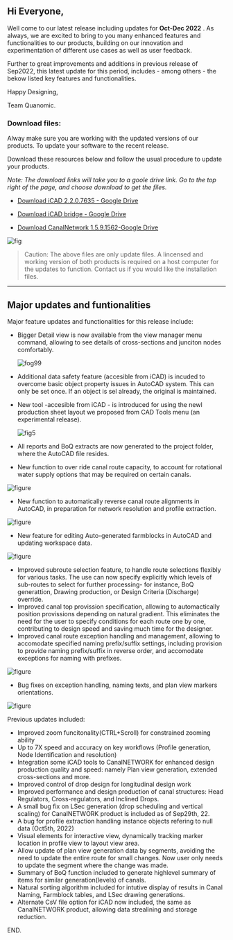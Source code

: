 ## **Hi Everyone,**

Well come to our latest release including updates for **Oct-Dec 2022** . As always, we are excited to bring to you many enhanced features and functionalities to our products, building on our innovation and experimentation of different use cases as well as user feedback. 

Further to great improvements and additions in previous release of Sep2022, this latest update for this period, includes - among others - the bekow listed key features and functionalities.

Happy Designing,

Team Quanomic.

### Download files:

Alway make sure you are working with the updated versions of our products. To update your software to the recent release.

Download these resources below and follow the usual procedure to update your products.

*Note: The download links will take you to a goole drive link. Go to the top right of the page, and choose download to get the files.*

- [Download iCAD 2.2.0.7635 - Google Drive](https://drive.google.com/uc?export=download&id=1iwZkS-dC8lcyAM_GfTrUcoXKIsxTY6mM)

- [Download iCAD bridge - Google Drive](https://drive.google.com/uc?export=download&id=1CnTmhM2ddaukULOwKaNiBN3WnqLzTXWC)

- [Download CanalNetwork 1.5.9.1562-Google Drive](https://drive.google.com/uc?export=download&id=1m7joxCNDvkxZgRPiAq5k1UG57J9aOYWH)

![fig](Images/screenshots.png)

> Caution: The above files are only update files. A lincensed and working version of both products is required on a host computer for the updates to function. Contact us if you would like the installation files.

-----------

## Major updates and funtionalities

Major feature updates and functionalities for this release include:

- Bigger Detail view is now available from the view manager menu command, allowing to see details of cross-sections and junciton nodes comfortably.
  
  ![fog99](Images/Image%20112.png)

- Additional data safety feature (accesible from iCAD) is incuded to overcome basic object property issues in AutoCAD system. This can only be set once. If an object is sel already, the original is maintained.

- New tool -accesible from iCAD - is introduced for using the newl production sheet layout we proposed from CAD Tools menu (an experimental release).
  
  ![fig5](Images/Image%20040.png)

- All reports and BoQ extracts are now generated to the project folder, where the AutoCAD file resides.

- New function to over ride canal route capacity, to account for rotational water supply options that may be required on certain canals.

![figure](Images/Image%20036.png)

* New function to automatically reverse canal route alignments in AutoCAD, in preparation for network resolution and profile extraction.

![figure](Images/Image%20037.png)

- New feature for editing Auto-generated farmblocks in AutoCAD and updating workspace data.

![figure](Images/Image%20038.png)

- Improved subroute selection feature, to handle route selections flexibly for various tasks. The use can now specify explicitly which levels of sub-routes to select for further processing- for instance, BoQ generattion, Drawing production, or Design Criteria (Discharge) override.
- Improved canal top provission specification, allowing to automactically position provissions depending on natural gradient. This eliminates the need for the user to specify conditions for each route one by one, contributing to design speed and saving much time for the designer.
- Improved canal route exception handling and management, allowing to accomodate specified naming prefix/suffix settings, including provision to provide naming prefix/suffix in reverse order, and accomodate exceptions for naming with prefixes.

![figure](Images/Image044.jpg)

* Bug fixes on exception handling, naming texts, and plan view markers orientations.

![figure](Images/Image%20039.png)

Previous updates included:

- Improved zoom funcitonality(CTRL+Scroll) for constrained zooming ability
- Up to 7X speed and accuracy on key workflows (Profile generation, Node Identification and resolution)
- Integration some iCAD tools to CanalNETWORK for enhanced design production quality and speed: namely Plan view generation, extended cross-sections and more.
- Improved control of drop design for longitudinal design work
- Improved performance and design production of canal structures: Head Regulators, Cross-regulators, and Inclined Drops.
- A small bug fix on LSec generation (drop scheduling and vertical scaling) for CanalNETWORK product  is included as of Sep29th, 22.
- A bug for profile extraction handling instance objects refering to null data (Oct5th, 2022)
- Visual elements for interactive view, dynamically tracking marker location in profile view to layout view area.
- Allow update of plan view generation data by segments, avoiding the need to update the entire route for small changes. Now user only needs to update the segment where the change was made.
- Summary of BoQ function included to generate highlevel summary of items for similar generation(levels) of canals.
- Natural sorting algorithm included for intutive display of results in Canal Naming, Farmblock tables, and LSec drawing generations.
- Alternate CsV file option for iCAD now included, the same as CanalNETWORK product, allowing data strealining and storage reduction.

END.
